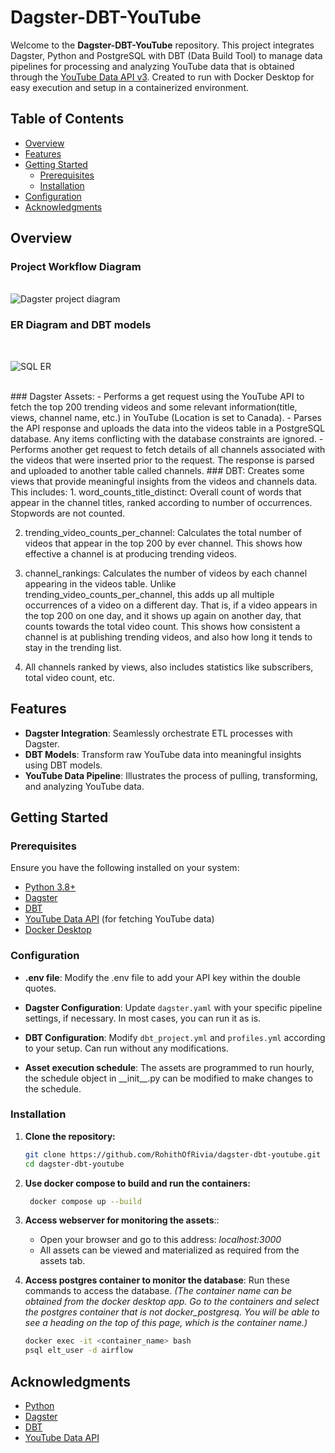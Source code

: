 
# Dagster-DBT-YouTube
Welcome to the **Dagster-DBT-YouTube** repository. This project integrates Dagster, Python and PostgreSQL with DBT (Data Build Tool) to manage data pipelines for processing and analyzing YouTube data that is obtained through the [YouTube Data API v3](https://developers.google.com/youtube/v3). Created to run with Docker Desktop for easy execution and setup in a containerized environment.  
## Table of Contents
- [Overview](#overview)
- [Features](#features)
- [Getting Started](#getting-started)
  - [Prerequisites](#prerequisites)
  - [Installation](#installation)
- [Configuration](#configuration)
- [Acknowledgments](#acknowledgments)
## Overview
### Project Workflow Diagram
<br>![Dagster project diagram](https://github.com/user-attachments/assets/0f887ad2-bf0b-408c-801f-d7cf24b10ca0)<br>


###  ER Diagram and DBT models
<br>

![SQL ER](https://github.com/user-attachments/assets/2045d578-b872-498e-aa81-f6e2e3a82855)

<br>
###  Dagster Assets:
-  Performs a get request using the YouTube API to fetch the top 200 trending videos and some relevant information(title, views, channel name, etc.) in YouTube (Location is set to Canada).
- Parses the API response and uploads the data into the videos table in a PostgreSQL database. Any items conflicting with the database constraints are ignored.
- Performs another get request to fetch details of all channels associated with the videos that were inserted prior to the request. The response is parsed and uploaded to another table called channels.
### DBT:
Creates some views that provide meaningful insights from the videos and channels data. This includes:
1. word_counts_title_distinct: Overall count of words that appear in the channel titles, ranked according to number of occurrences. Stopwords are not counted.

2. trending_video_counts_per_channel: Calculates the total number of videos that appear in the top 200 by ever channel. This shows how effective a channel is at producing trending videos.

3. channel_rankings: Calculates the number of videos by each channel appearing in the videos table. Unlike trending_video_counts_per_channel, this adds up all multiple occurrences of a video on a different day. That is, if a video appears in the top 200 on one day, and it shows up again on another day, that counts towards the total video count. This shows how consistent a channel is at publishing trending videos, and also how long it tends to stay in the trending list. 

5. All channels ranked by views, also includes statistics like subscribers, total video count, etc.
 
## Features
- **Dagster Integration**: Seamlessly orchestrate ETL processes with Dagster.
- **DBT Models**: Transform raw YouTube data into meaningful insights using DBT models.
- **YouTube Data Pipeline**: Illustrates the process of pulling, transforming, and analyzing YouTube data.
## Getting Started
### Prerequisites
Ensure you have the following installed on your system:
- [Python 3.8+](https://www.python.org/downloads/)
- [Dagster](https://docs.dagster.io/getting-started/install)
- [DBT](https://docs.getdbt.com/docs/installation)
- [YouTube Data API](https://developers.google.com/youtube/v3) (for fetching YouTube data)
- [Docker Desktop](https://www.docker.com/products/docker-desktop/)

### Configuration
- **.env file**: Modify the .env file to add your API key within the double quotes.
- **Dagster Configuration**: Update `dagster.yaml` with your specific pipeline settings, if necessary. In most cases, you can run it as is.
  
- **DBT Configuration**: Modify `dbt_project.yml` and `profiles.yml` according to your setup. Can run without any modifications.
- **Asset execution schedule**: The assets are programmed to run hourly, the schedule object in \_\_init\__.py can be modified to make changes to the schedule.
### Installation
1. **Clone the repository:**
   ```bash
   git clone https://github.com/RohithOfRivia/dagster-dbt-youtube.git
   cd dagster-dbt-youtube
2. **Use docker compose to build and run the containers:**
	  ```bash
	   docker compose up --build
3. **Access webserver for monitoring the assets**::
	- Open your browser and go to this address: *localhost:3000*
	- All assets can be viewed and materialized as required from the assets tab.
	
4. **Access postgres container to monitor the database**: 
	Run these commands to access the database. *(The container name can be obtained from the docker desktop app. Go to the containers and select the postgres container that is not docker_postgresq. You will be able to see a heading on the top of this page, which is the container name.)*  
	```bash
   docker exec -it <container_name> bash
	psql elt_user -d airflow
## Acknowledgments
- [Python](https://www.python.org/)
- [Dagster](https://dagster.io/)
- [DBT](https://getdbt.com/)
- [YouTube Data API](https://developers.google.com/youtube/v3)
